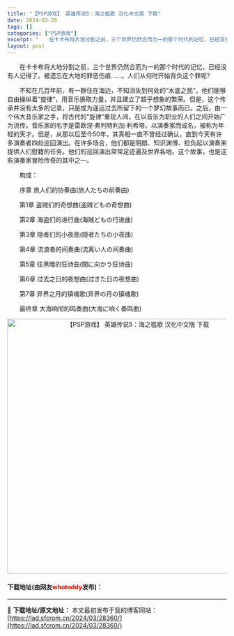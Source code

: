 ```yaml
---
title: "【PSP游戏】 英雄传说5：海之槛歌 汉化中文版 下载"
date: 2024-03-26
tags: []
categories: ["PSP游戏"]
excerpt: "　　在卡卡布将大地分割之前，三个世界仍然合而为一的那个时代的记忆，已经没有人记得了。被遗忘在大地的罪恶伤痕&hellip;&hellip;。人们从何时开始背负这个罪呢? 　　不知在几百年前，有一群住在海边，不知消失到何处的&ldquo;水底之民&rdquo;。他们能够自由操纵着&ldquo;旋律&amp;r&hellip;"
layout: post
---
```


 <p>　　在卡卡布将大地分割之前，三个世界仍然合而为一的那个时代的记忆，已经没有人记得了。被遗忘在大地的罪恶伤痕&hellip;&hellip;。人们从何时开始背负这个罪呢?</p> <p>　　不知在几百年前，有一群住在海边，不知消失到何处的&ldquo;水底之民&rdquo;。他们能够自由操纵着&ldquo;旋律&rdquo;，用音乐换取力量，并且建立了超乎想象的繁荣。但是，这个传承并没有太多的记录，只是成为遥远过去所留下的一个梦幻故事而已。之后，由一个伟大音乐家之手，将古代的&ldquo;旋律&rdquo;重现人间，在以音乐为职业的人们之间开始广为流传。音乐家的名字是雷欧涅&middot;弗列特利加&middot;利希塔。以演奏家而成名，被称为年轻的天才。但是，从那以后至今50年，其真相一直不曾经过确认，直到今天有许多演奏者四处巡回演出。在许多场合，他们都是明朗、知识渊博、担负起以演奏来提供人们慰籍的任务。他们的巡回演出常常足迹遍及世界各地。这个故事，也是这些演奏家冒险传奇的其中之一。</p> <p>　　构成：</p> <p>　　序章 旅人们的协奏曲(旅人たちの前奏曲)</p> <p>　　第1章 盗贼们的奇想曲(盗贼どもの奇想曲)</p> <p>　　第2章 海盗们的进行曲(海贼どもの行进曲)</p> <p>　　第3章 隐者们的小夜曲(隠者たちの小夜曲)</p> <p>　　第4章 流浪者的间奏曲(流离い人の间奏曲)</p> <p>　　第5章 往黑暗的狂诗曲(闇に向かう狂诗曲)</p> <p>　　第6章 过去之日的夜想曲(过ぎた日の夜想曲)</p> <p>　　第7章 异界之月的镇魂歌(异界の月の镇魂歌)</p> <p>　　最终章 大海响彻的鸣奏曲(大海に响く奏鸣曲)</p> <p align="center"><img align="" border="0" src="https://lad.sfcrom.cn/wp-content/uploads/2024/03/20240325_6601aac4387ea.jpg" width="584" alt="【PSP游戏】 英雄传说5：海之槛歌 汉化中文版 下载" /></p> <p><h4>下载地址(由网友<font color="red">whoteddy</font>发布)：</h4></p> 

---
📖 **下载地址/原文地址：** 本文最初发布于我的博客网站：[https://lad.sfcrom.cn/2024/03/28360/](https://lad.sfcrom.cn/2024/03/28360/)
